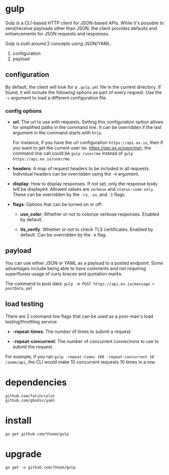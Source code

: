 # gulp

Gulp is a CLI-based HTTP client for JSON-based APIs. While it's possible to send/receive payloads other than JSON, the client
provides defaults and enhancements for JSON requests and responses.

Gulp is built around 2 concepts using JSON/YAML:
1. configuration
2. payload

## configuration

By default, the client will look for a `.gulp.yml` file in the current directory. If found, it will include the following options as part of every request. Use the `-c` argument to load a different configuration file.

### config options

* __url__: The url to use with requests. Setting this configuration option allows for simplified paths in the command line. It can be overridden if the last argument in the command starts with `http`.  

  For instance, if you have the url configuration `https://api.ex.io`, then if you want to get the current user (ie. _https://api.ex.io/user/me_), the command line call could be `gulp /user/me` instead of `gulp https://api.ex.io/user/me`.

* __headers__: A map of request headers to be included in all requests. Individual headers can be overridden using the `-H` argument.

* __display__: How to display responses. If not set, only the response body will be displayed. Allowed values are `verbose` and `status-code-only`. These can be overridden by the `-ro`, `-so`, and `-I` flags. 

* __flags__: Options that can be turned on or off:
  * __use_color__: Whether or not to colorize verbose responses. Enabled by default.

  * __tls_verify__: Whether or not to check TLS certificates. Enabled by default. Can be overridden by the `-k` flag.

## payload

You can use either JSON or YAML as a payload to a posted endpoint. Some advantages include being able to have comments and not requiring superfluous usage of curly braces and quotation marks.

The command to post data: `gulp -m POST https://api.ex.io/message < postData.yml`

## load testing

There are 2 command line flags that can be used as a poor-man's load testing/throttling service:

 * __-repeat-times__: The number of times to submit a request.

 * __-repeat-concurrent__: The number of concurrent connections to use to submit the request.

 For example, if you ran `gulp -repeat-times 100 -repeat-concurrent 10 /some/api`, the CLI would make 10 concurrent requests 10 times in a row.  

# dependencies

    github.com/fatih/color
    github.com/ghodss/yaml
    
# install

    go get github.com/thoom/gulp

# upgrade

    go get -u github.com/thoom/gulp


